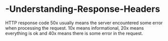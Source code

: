 # -Understanding-Response-Headers
 HTTP response code 50x usually means the server encountered some error when processing the request. 10x means informational, 20x means everything is ok and 40x means there is some error in the request.
